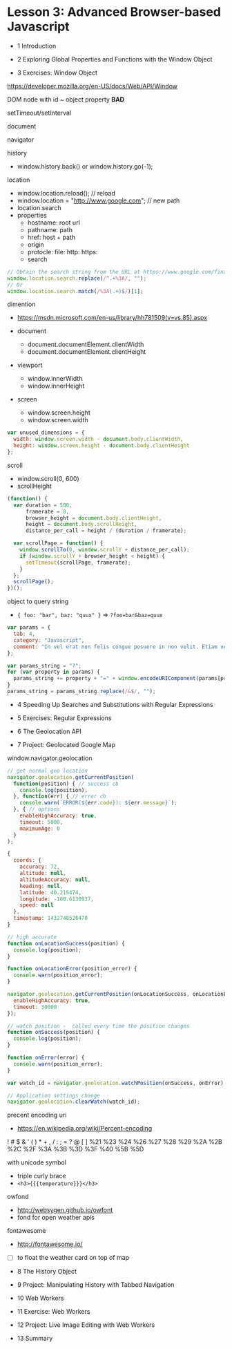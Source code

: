 Lesson 3: Advanced Browser-based Javascript
================================================

- 1	Introduction


- 2	Exploring Global Properties and Functions with the Window Object
- 3	Exercises: Window Object

https://developer.mozilla.org/en-US/docs/Web/API/Window

DOM node with id ~  object property **BAD**

setTimeout/setInterval

document 

navigator

history
- window.history.back() or window.history.go(-1);


location
- window.location.reload(); // reload
- window.location = "http://www.google.com"; //  new path
- location.search
- properties
  - hostname: root url
  - pathname: path
  - href: host + path
  - origin
  - protocle: file: http: https:
  - search

```js
// Obtain the search string from the URL at https://www.google.com/finance?q=NASDAQ%3AAAPL and pull out the stock symbol ("AAPL").
window.location.search.replace(/^.+%3A/, "");
// Or
window.location.search.match(/%3A(.+)$/)[1];
```


dimention 
- https://msdn.microsoft.com/en-us/library/hh781509(v=vs.85).aspx

- document
  - document.documentElement.clientWidth
  - document.documentElement.clientHeight
- viewport
  - window.innerWidth
  - window.innerHeight
- screen  
  - window.screen.height
  - window.screen.width


```js
var unused_dimensions = {
  width: window.screen.width - document.body.clientWidth,
  height: window.screen.height - document.body.clientHeight
};
```

scroll
  - window.scroll(0, 600)
  - scrollHeight

```js
(function() {
  var duration = 500,
      framerate = 8,
      browser_height = document.body.clientHeight,
      height = document.body.scrollHeight,
      distance_per_call = height / (duration / framerate);

  var scrollPage = function() {
    window.scrollTo(0, window.scrollY + distance_per_call);
    if (window.scrollY + browser_height < height) {
      setTimeout(scrollPage, framerate);
    }
  };
  scrollPage();
})();
```

object to query string
- `{ foo: "bar", baz: "quux" }` =>  `?foo=bar&baz=quux`

```js
var params = {
  tab: 4,
  category: "Javascript",
  comment: "In vel erat non felis congue posuere in non velit. Etiam venenatis tincidunt metus et feugiat. Morbi vehicula malesuada nulla vel&oops= faucibus. Interdum et malesuada fames ac ante ipsum primis in faucibus. Mauris faucibus efficitur diam, in pellentesque urna consequat at."
};

var params_string = "?";
for (var property in params) {
  params_string += property + "=" + window.encodeURIComponent(params[property]) + "&";
}
params_string = params_string.replace(/&$/, "");
```


- 4	Speeding Up Searches and Substitutions with Regular Expressions
- 5	Exercises: Regular Expressions


- 6	The Geolocation API
- 7	Project: Geolocated Google Map

window.navigator.geolocation

```js
// get normal geo location
navigator.geolocation.getCurrentPosition(
  function(position) { // success cb
    console.log(position);
  }, function(err) { // error cb
    console.warn(`ERROR(${err.code}): ${err.message}`);
  }, { // options
    enableHighAccuracy: true,
    timeout: 5000,
    maximumAge: 0
  }
);

{
  coords: {
    accuracy: 72,
    altitude: null,
    altitudeAccuracy: null,
    heading: null,
    latitude: 40.215474,
    longitude: -100.6130937,
    speed: null
  },
  timestamp: 1432748526470
}  
```

```js
// high accurate
function onLocationSuccess(position) {
  console.log(position);
}

function onLocationError(position_error) {
  console.warn(position_error);
}

navigator.geolocation.getCurrentPosition(onLocationSuccess, onLocationError, {
  enableHighAccuracy: true,
  timeout: 30000
});
```

```js
// watch position -  called every time the position changes
function onSuccess(position) {
  console.log(position);
}

function onError(error) {
  console.warn(position_error);
}

var watch_id = navigator.geolocation.watchPosition(onSuccess, onError);

// Application settings change
navigator.geolocation.clearWatch(watch_id);
```

precent encoding uri
- https://en.wikipedia.org/wiki/Percent-encoding

!	#	$	&	'	(	)	*	+	,	/	:	;	=	?	@	[	]
%21	%23	%24	%26	%27	%28	%29	%2A	%2B	%2C	%2F	%3A	%3B	%3D	%3F	%40	%5B	%5D


with unicode symbol
- triple curly brace
- `<h3>{{{temperature}}}</h3>`

owfond
- http://websygen.github.io/owfont
- fond for open weather apis

fontawesome
- http://fontawesome.io/

- [ ] to float the weather card on top of map

- 8	The History Object
- 9	Project: Manipulating History with Tabbed Navigation


- 10	Web Workers
- 11	Exercise: Web Workers


- 12	Project: Live Image Editing with Web Workers


- 13	Summary

